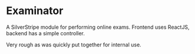 # Examinator

A SilverStripe module for performing online exams. Frontend uses ReactJS, backend has a simple controller.

Very rough as was quickly put together for internal use.